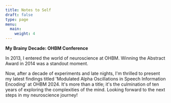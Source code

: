 ```yaml
---
title: Notes to Self
draft: false
type: page
menu:
  main:
    weight: 4
---
```

**My Brainy Decade: OHBM Conference**

In 2013, I entered the world of neuroscience at OHBM. Winning the Abstract Award in 2014 was a standout moment.

Now, after a decade of experiments and late nights, I'm thrilled to present my latest findings titled 'Modulated Alpha Oscillations in Speech Information Encoding' at OHBM 2024. It's more than a title; it's the culmination of ten years of exploring the complexities of the mind. Looking forward to the next steps in my neuroscience journey!